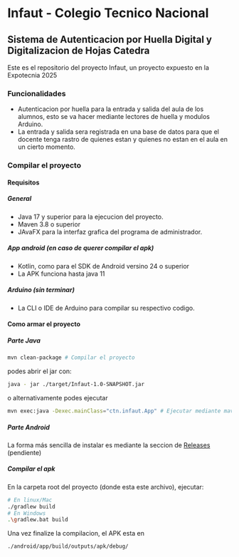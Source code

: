 # Infaut - Colegio Tecnico Nacional

## Sistema de Autenticacion por Huella Digital y Digitalizacion de Hojas Catedra

Este es el repositorio del proyecto Infaut,
un proyecto expuesto en la Expotecnia 2025

### Funcionalidades

- Autenticacion por huella para la entrada y salida del aula de los alumnos,
  esto se va hacer mediante lectores de huella y modulos Arduino.
- La entrada y salida sera registrada en una base de datos para que el docente tenga
  rastro de quienes estan y quienes no estan en el aula en un cierto momento.

### Compilar el proyecto

#### Requisitos

##### General

- Java 17 y superior para la ejecucion del proyecto.
- Maven 3.8 o superior
- JAvaFX para la interfaz grafica del programa de administrador.

##### App android (en caso de querer compilar el apk)

- Kotlin, como para el SDK de Android versino 24 o superior
- La APK funciona hasta java 11

##### Arduino (sin terminar)

- La CLI o IDE de Arduino para compilar su respectivo codigo.

#### Como armar el proyecto

##### Parte Java

```sh
mvn clean-package # Compilar el proyecto
```

podes abrir el jar con:

```sh
java - jar ./target/Infaut-1.0-SNAPSHOT.jar
```

o alternativamente podes ejecutar

```sh
mvn exec:java -Dexec.mainClass="ctn.infaut.App" # Ejecutar mediante maven
```

##### Parte Android

La forma más sencilla de instalar es mediante la seccion de
[Releases](https://github.com/Isacc-smth/InfAut/releases) (pendiente)

##### Compilar el apk

En la carpeta root del proyecto (donde esta este archivo), ejecutar:

```sh
# En linux/Mac
./gradlew build
# En Windows
.\gradlew.bat build
```

Una vez finalize la compilacion, el APK esta en

```sh
./android/app/build/outputs/apk/debug/
```
